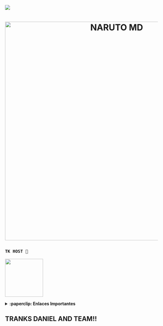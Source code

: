 <img src="https://readme-typing-svg.herokuapp.com/?font=mono&size=30&duration=4000&color=FF0000&center=falso&vCenter=falso&lines=🜛+𝐍𝐀𝐑𝐔𝐓𝐎+𝐁𝐎𝐓+𝐌𝐃+🜛;۞+𝐄𝐋+𝐌𝐄𝐉𝐎𝐑+۞;@jostin_max.bot">      

<h1 align="center">
<p>
<img src= "https://qu.ax/AjSo.jpg" alt="NARUTO MD" width="720">
</p>


### **`TK HOST 📲`**
<a href="https://dash.tk-joanhost.com"><img src="https://i.ibb.co/pr8TnWJ/SAVE-20240915-183758.jpg" height="125px"></a>

<details>
 <summary><b>:paperclip: Enlaces Importantes</b></summary>

- **Dashboard:** [`Aquí`](https://dash.tk-joanhost.com)
- **Panel:** [`Aquí`](https://panel.tk-joanhost.com)
- **Canal de WhatsApp:** [`Aquí`](https://whatsapp.com/channel/0029VaoZXbk6RGJNYQVP8r27)

</details>

## TRANKS DANIEL AND TEAM!!
